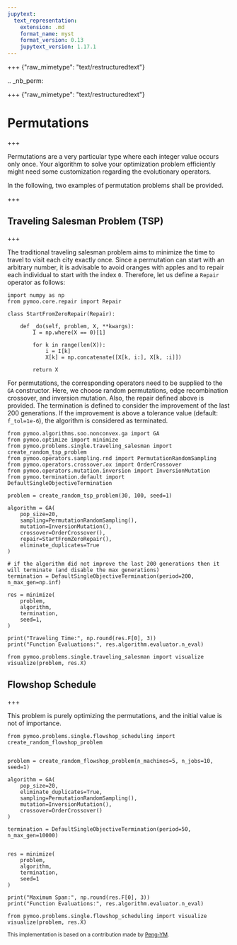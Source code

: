 ```yaml
---
jupytext:
  text_representation:
    extension: .md
    format_name: myst
    format_version: 0.13
    jupytext_version: 1.17.1
---
```


+++ {"raw_mimetype": "text/restructuredtext"}

.. _nb_perm:

+++ {"raw_mimetype": "text/restructuredtext"}

# Permutations

+++

Permutations are a very particular type where each integer value occurs only once. Your algorithm to solve your optimization problem efficiently might need some customization regarding the evolutionary operators. 

In the following, two examples of permutation problems shall be provided.

+++

## Traveling Salesman Problem (TSP)

+++

The traditional traveling salesman problem aims to minimize the time to travel to visit each city exactly once. 
Since a permutation can start with an arbitrary number, it is advisable to avoid oranges with apples and to repair each individual to start with the index `0`. Therefore, let us define a `Repair` operator as follows: 

```{code-cell} ipython3
import numpy as np
from pymoo.core.repair import Repair

class StartFromZeroRepair(Repair):

    def _do(self, problem, X, **kwargs):
        I = np.where(X == 0)[1]

        for k in range(len(X)):
            i = I[k]
            X[k] = np.concatenate([X[k, i:], X[k, :i]])

        return X
```

For permutations, the corresponding operators need to be supplied to the `GA` constructor. Here, we choose random permutations, edge recombination crossover, and inversion mutation. Also, the repair defined above is provided.
The termination is defined to consider the improvement of the last 200 generations. If the improvement is above a tolerance value (default: `f_tol=1e-6`), the algorithm is considered as terminated.

```{code-cell} ipython3
from pymoo.algorithms.soo.nonconvex.ga import GA
from pymoo.optimize import minimize
from pymoo.problems.single.traveling_salesman import create_random_tsp_problem
from pymoo.operators.sampling.rnd import PermutationRandomSampling
from pymoo.operators.crossover.ox import OrderCrossover
from pymoo.operators.mutation.inversion import InversionMutation
from pymoo.termination.default import DefaultSingleObjectiveTermination

problem = create_random_tsp_problem(30, 100, seed=1)

algorithm = GA(
    pop_size=20,
    sampling=PermutationRandomSampling(),
    mutation=InversionMutation(),
    crossover=OrderCrossover(),
    repair=StartFromZeroRepair(),
    eliminate_duplicates=True
)

# if the algorithm did not improve the last 200 generations then it will terminate (and disable the max generations)
termination = DefaultSingleObjectiveTermination(period=200, n_max_gen=np.inf)

res = minimize(
    problem,
    algorithm,
    termination,
    seed=1,
)
```

```{code-cell} ipython3
print("Traveling Time:", np.round(res.F[0], 3))
print("Function Evaluations:", res.algorithm.evaluator.n_eval)
```

```{code-cell} ipython3
from pymoo.problems.single.traveling_salesman import visualize
visualize(problem, res.X)
```

## Flowshop Schedule

+++

This problem is purely optimizing the permutations, and the initial value is not of importance.

```{code-cell} ipython3
from pymoo.problems.single.flowshop_scheduling import create_random_flowshop_problem


problem = create_random_flowshop_problem(n_machines=5, n_jobs=10, seed=1)

algorithm = GA(
    pop_size=20,
    eliminate_duplicates=True,
    sampling=PermutationRandomSampling(),
    mutation=InversionMutation(),
    crossover=OrderCrossover()
)

termination = DefaultSingleObjectiveTermination(period=50, n_max_gen=10000)


res = minimize(
    problem,
    algorithm,
    termination,
    seed=1
)
```

```{code-cell} ipython3
print("Maximum Span:", np.round(res.F[0], 3))
print("Function Evaluations:", res.algorithm.evaluator.n_eval)
```

```{code-cell} ipython3
from pymoo.problems.single.flowshop_scheduling import visualize
visualize(problem, res.X)
```

<sub>This implementation is based on a contribution made by [Peng-YM](https://github.com/Peng-YM).</sub>
